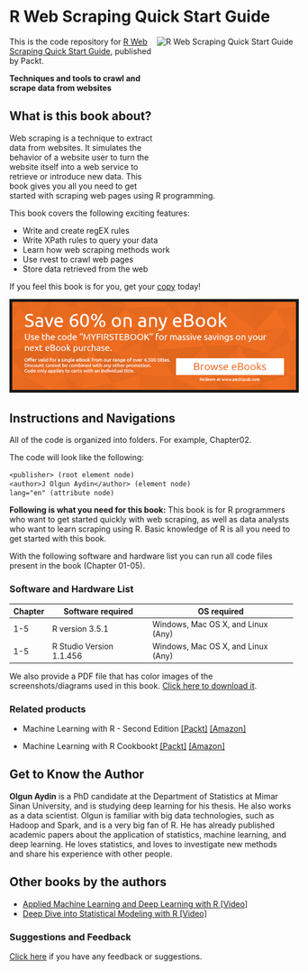 # R Web Scraping Quick Start Guide

<a href="https://www.packtpub.com/big-data-and-business-intelligence/r-web-scraping-quick-start-guide?utm_source=github&utm_medium=repository&utm_campaign=9781789138733"><img src="https://d255esdrn735hr.cloudfront.net/sites/default/files/imagecache/ppv4_main_book_cover/B10820_cover.png" alt="R Web Scraping Quick Start Guide" height="256px" align="right"></a>

This is the code repository for [R Web Scraping Quick Start Guide](https://www.packtpub.com/big-data-and-business-intelligence/r-web-scraping-quick-start-guide?utm_source=github&utm_medium=repository&utm_campaign=9781789138733), published by Packt.

**Techniques and tools to crawl and scrape data from websites**

## What is this book about?
Web scraping is a technique to extract data from websites. It simulates the behavior of a website user to turn the website itself into a web service to retrieve or introduce new data. This book gives you all you need to get started with scraping web pages using R programming.

This book covers the following exciting features:
* Write and create regEX rules
* Write XPath rules to query your data
* Learn how web scraping methods work
* Use rvest to crawl web pages
* Store data retrieved from the web

If you feel this book is for you, get your [copy](https://www.amazon.com/dp/1789138736) today!

<a href="https://www.packtpub.com/?utm_source=github&utm_medium=banner&utm_campaign=GitHubBanner"><img src="https://raw.githubusercontent.com/PacktPublishing/GitHub/master/GitHub.png" 
alt="https://www.packtpub.com/" border="5" /></a>


## Instructions and Navigations
All of the code is organized into folders. For example, Chapter02.

The code will look like the following:
```
<publisher> (root element node)
<author>J Olgun Aydin</author> (element node)
lang="en" (attribute node)
```

**Following is what you need for this book:**
This book is for R programmers who want to get started quickly with web scraping, as well as data analysts who want to learn scraping using R. Basic knowledge of R is all you need to get started with this book.

With the following software and hardware list you can run all code files present in the book (Chapter 01-05).

### Software and Hardware List

| Chapter  | Software required                   | OS required                        |
| -------- | ------------------------------------| -----------------------------------|
| 1-5      | R version 3.5.1                     | Windows, Mac OS X, and Linux (Any) |
| 1-5      | R Studio Version 1.1.456            | Windows, Mac OS X, and Linux (Any) |



We also provide a PDF file that has color images of the screenshots/diagrams used in this book. [Click here to download it](http://www.packtpub.com/sites/default/files/downloads/9781789138733_ColorImages.pdf).

### Related products 
* Machine Learning with R - Second Edition [[Packt]](https://www.packtpub.com/big-data-and-business-intelligence/machine-learning-r-second-edition?utm_source=github&utm_medium=repository&utm_campaign=9781784393908) [[Amazon]](https://www.amazon.com/dp/1784393908)

* Machine Learning with R Cookbookt [[Packt]](https://www.packtpub.com/big-data-and-business-intelligence/machine-learning-r-cookbook?utm_source=github&utm_medium=repository&utm_campaign=9781783982042) [[Amazon]](https://www.amazon.com/dp/1783982047)

## Get to Know the Author
**Olgun Aydin**
is a PhD candidate at the Department of Statistics at Mimar Sinan University, and is studying deep learning for his thesis. He also works as a data scientist.
Olgun is familiar with big data technologies, such as Hadoop and Spark, and is a very big fan of R. He has already published academic papers about the application of statistics, machine learning, and deep learning. 
He loves statistics, and loves to investigate new methods and share his experience with other people.


## Other books by the authors
* [Applied Machine Learning and Deep Learning with R [Video]](https://www.packtpub.com/big-data-and-business-intelligence/applied-machine-learning-deep-learning-r-video?utm_source=github&utm_medium=repository&utm_campaign=9781788394673)
* [Deep Dive into Statistical Modeling with R [Video]](https://www.packtpub.com/big-data-and-business-intelligence/deep-dive-statistical-modeling-r-video?utm_source=github&utm_medium=repository&utm_campaign=9781788396127)

### Suggestions and Feedback
[Click here](https://docs.google.com/forms/d/e/1FAIpQLSdy7dATC6QmEL81FIUuymZ0Wy9vH1jHkvpY57OiMeKGqib_Ow/viewform) if you have any feedback or suggestions.

